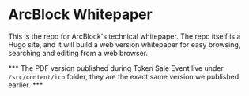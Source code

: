 # ArcBlock Whitepaper

This is the repo for ArcBlock's technical whitepaper. The repo itself is a Hugo site, and it will build a web version whitepaper for easy browsing, searching and editing from a web browser.

*** The PDF version published during Token Sale Event live under `/src/content/ico` folder, they are the exact same version we published earlier. ***

